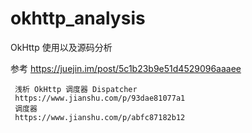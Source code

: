 # okhttp_analysis

OkHttp 使用以及源码分析

参考 
     https://juejin.im/post/5c1b23b9e51d4529096aaaee
     
     
     浅析 OkHttp 调度器 Dispatcher
     https://www.jianshu.com/p/93dae81077a1
     调度器
     https://www.jianshu.com/p/abfc87182b12


